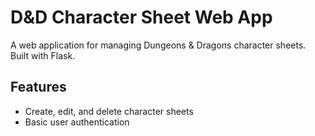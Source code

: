# D&D Character Sheet Web App

A web application for managing Dungeons & Dragons character sheets. Built with Flask.

## Features

- Create, edit, and delete character sheets
- Basic user authentication